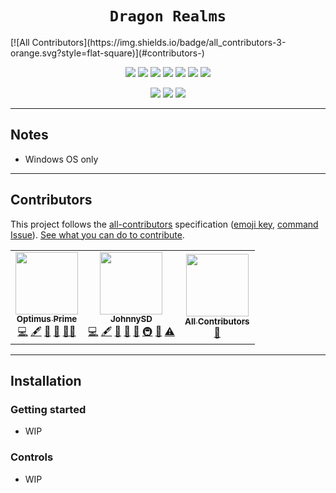 <h1 align="center"><code>Dragon Realms</code></h1>
<!-- ALL-CONTRIBUTORS-BADGE:START - Do not remove or modify this section -->
[![All Contributors](https://img.shields.io/badge/all_contributors-3-orange.svg?style=flat-square)](#contributors-)
<!-- ALL-CONTRIBUTORS-BADGE:END -->

<p align="center">
  <a href="https://github.com/ProjectDragonRealms/DragonRealms"><img src="https://gpvc.arturio.dev/ProjectDragonRealms"></a> <!--Views-->
  <!-- ALL-CONTRIBUTORS-BADGE:START - Do not remove or modify this section -->
  <!-- ALL-CONTRIBUTORS-BADGE:END --> <!--Contributors-->
  <a href="https://github.com/ProjectDragonRealms/DragonRealms/blob/master/LICENSE"><img src="https://img.shields.io/github/license/ProjectDragonRealms/DragonRealms?color=black"></a> <!--License-->
  <a href="https://github.com/ProjectDragonRealms/DragonRealms/issues"><img src="https://img.shields.io/github/issues/ProjectDragonRealms/DragonRealms.svg"></a> <!--Issues-->
  <a href="https://github.com/ProjectDragonRealms/DragonRealms/stargazers"><img src="https://img.shields.io/github/stars/ProjectDragonRealms/DragonRealms"/></a> <!--Stars-->
  <a href="https://github.com/ProjectDragonRealms/DragonRealms/network/members"><img src="https://img.shields.io/github/forks/ProjectDragonRealms/DragonRealms?color=yellow"></a> <!--Forks-->
  <a href="https://github.com/ProjectDragonRealms/DragonRealms"><img src="https://img.shields.io/github/repo-size/ProjectDragonRealms/DragonRealms?color=blueviolet"></a> <!--Repo Size-->
  <a href="https://github.com/ProjectDragonRealms/DragonRealms"><img src="https://img.shields.io/tokei/lines/github/ProjectDragonRealms/DragonRealms?color=darkblue"></a> <!--Lines-->
</p>

<p align="center">
  <a href="https://github.com/ProjectDragonRealms/DragonRealms/actions/workflows/main.yml"><img src="https://github.com/ProjectDragonRealms/DragonRealms/actions/workflows/main.yml/badge.svg?branch=master"></a> <!--Main-->
  <a href="https://github.com/ProjectDragonRealms/DragonRealms/actions/workflows/open.yml"><img src="https://github.com/ProjectDragonRealms/DragonRealms/actions/workflows/open.yml/badge.svg?branch=master"></a> <!--Open-->
  <a href="https://github.com/ProjectDragonRealms/DragonRealms/actions/workflows/close.yml"><img src="https://github.com/ProjectDragonRealms/DragonRealms/actions/workflows/close.yml/badge.svg?branch=master"></a> <!--Close-->
</p>

---
## Notes

- Windows OS only

---
## Contributors

This project follows the [all-contributors](https://github.com/all-contributors/all-contributors) specification ([emoji key](https://allcontributors.org/docs/en/emoji-key), [command Issue](https://github.com/ProjectDragonRealms/DragonRealms/issues/1)). [See what you can do to contribute](https://github.com/ProjectDragonRealms/DragonRealms/blob/master/CONTRIBUTING.md).
<!-- ALL-CONTRIBUTORS-LIST:START - Do not remove or modify this section -->
<!-- prettier-ignore-start -->
<!-- markdownlint-disable -->
<table>
  <tr>
    <td align="center"><a href="https://ravanger101.github.io/Dragon_Realms_Website/"><img src="https://avatars.githubusercontent.com/u/86346730?v=4?s=100" width="100px;" alt=""/><br /><sub><b>Optimus Prime</b></sub></a><br /><a href="https://github.com/ProjectDragonRealms/DragonRealms/commits?author=Ravanger101" title="Code">💻</a> <a href="#content-Ravanger101" title="Content">🖋</a> <a href="#design-Ravanger101" title="Design">🎨</a> <a href="#ideas-Ravanger101" title="Ideas, Planning, & Feedback">🤔</a> <a href="#mentoring-Ravanger101" title="Mentoring">🧑‍🏫</a></td>
    <td align="center"><a href="https://turnipguy30.github.io"><img src="https://avatars.githubusercontent.com/u/50542928?v=4?s=100" width="100px;" alt=""/><br /><sub><b>JohnnySD</b></sub></a><br /><a href="https://github.com/ProjectDragonRealms/DragonRealms/commits?author=TurnipGuy30" title="Code">💻</a> <a href="#content-TurnipGuy30" title="Content">🖋</a> <a href="https://github.com/ProjectDragonRealms/DragonRealms/commits?author=TurnipGuy30" title="Documentation">📖</a> <a href="#design-TurnipGuy30" title="Design">🎨</a> <a href="#ideas-TurnipGuy30" title="Ideas, Planning, & Feedback">🤔</a> <a href="#infra-TurnipGuy30" title="Infrastructure (Hosting, Build-Tools, etc)">🚇</a> <a href="#maintenance-TurnipGuy30" title="Maintenance">🚧</a> <a href="https://github.com/ProjectDragonRealms/DragonRealms/commits?author=TurnipGuy30" title="Tests">⚠️</a></td>
    <td align="center"><a href="https://allcontributors.org"><img src="https://avatars.githubusercontent.com/u/46410174?v=4?s=100" width="100px;" alt=""/><br /><sub><b>All Contributors</b></sub></a><br /><a href="https://github.com/ProjectDragonRealms/DragonRealms/commits?author=all-contributors" title="Documentation">📖</a></td>
  </tr>
</table>

<!-- markdownlint-restore -->
<!-- prettier-ignore-end -->

<!-- ALL-CONTRIBUTORS-LIST:END -->

<!--
Bot command template:
@all-contributors please add @<username> for <contributions>
-->
<!-- ALL-CONTRIBUTORS-LIST:START - Do not remove or modify this section -->
<!-- prettier-ignore-start -->
<!-- markdownlint-disable -->

<!-- markdownlint-restore -->
<!-- prettier-ignore-end -->

<!-- ALL-CONTRIBUTORS-LIST:END -->

---
## Installation

### Getting started

- WIP

### Controls

- WIP
